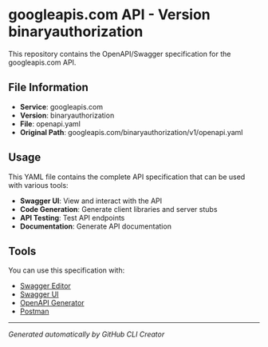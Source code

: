 # googleapis.com API - Version binaryauthorization

This repository contains the OpenAPI/Swagger specification for the googleapis.com API.

## File Information

- **Service**: googleapis.com
- **Version**: binaryauthorization
- **File**: openapi.yaml
- **Original Path**: googleapis.com/binaryauthorization/v1/openapi.yaml

## Usage

This YAML file contains the complete API specification that can be used with various tools:

- **Swagger UI**: View and interact with the API
- **Code Generation**: Generate client libraries and server stubs
- **API Testing**: Test API endpoints
- **Documentation**: Generate API documentation

## Tools

You can use this specification with:

- [Swagger Editor](https://editor.swagger.io/)
- [Swagger UI](https://swagger.io/tools/swagger-ui/)
- [OpenAPI Generator](https://openapi-generator.tech/)
- [Postman](https://www.postman.com/)

---

*Generated automatically by GitHub CLI Creator*
